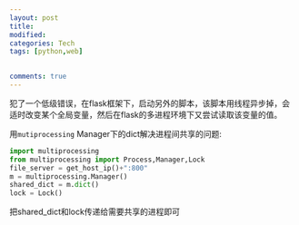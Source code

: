 ```yaml
---
layout: post
title:
modified:
categories: Tech
tags: [python,web]

  
comments: true
---
```

<!-- TOC -->


<!-- /TOC -->

犯了一个低级错误，在flask框架下，启动另外的脚本，该脚本用线程异步掉，会适时改变某个全局变量，然后在flask的多进程环境下又尝试读取该变量的值。

用`mutiprocessing` Manager下的dict解决进程间共享的问题:
```python
import multiprocessing
from multiprocessing import Process,Manager,Lock
file_server = get_host_ip()+":800"
m = multiprocessing.Manager()
shared_dict = m.dict()
lock = Lock()
```
把shared_dict和lock传递给需要共享的进程即可


